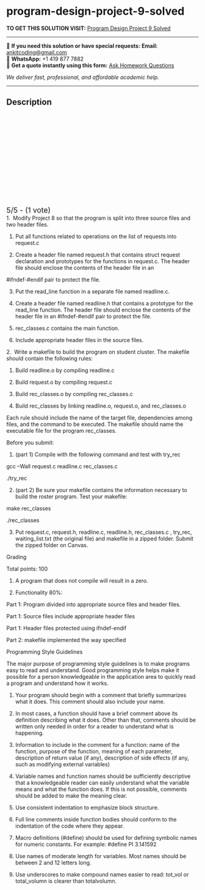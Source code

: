# program-design-project-9-solved
**TO GET THIS SOLUTION VISIT:** [Program Design Project 9 Solved](https://www.ankitcodinghub.com/product/project-9-program-design-solved/)


---

📩 **If you need this solution or have special requests:** **Email:** ankitcoding@gmail.com  
📱 **WhatsApp:** +1 419 877 7882  
📄 **Get a quote instantly using this form:** [Ask Homework Questions](https://www.ankitcodinghub.com/services/ask-homework-questions/)

*We deliver fast, professional, and affordable academic help.*

---

<h2>Description</h2>



<div class="kk-star-ratings kksr-auto kksr-align-center kksr-valign-top" data-payload="{&quot;align&quot;:&quot;center&quot;,&quot;id&quot;:&quot;110295&quot;,&quot;slug&quot;:&quot;default&quot;,&quot;valign&quot;:&quot;top&quot;,&quot;ignore&quot;:&quot;&quot;,&quot;reference&quot;:&quot;auto&quot;,&quot;class&quot;:&quot;&quot;,&quot;count&quot;:&quot;1&quot;,&quot;legendonly&quot;:&quot;&quot;,&quot;readonly&quot;:&quot;&quot;,&quot;score&quot;:&quot;5&quot;,&quot;starsonly&quot;:&quot;&quot;,&quot;best&quot;:&quot;5&quot;,&quot;gap&quot;:&quot;4&quot;,&quot;greet&quot;:&quot;Rate this product&quot;,&quot;legend&quot;:&quot;5\/5 - (1 vote)&quot;,&quot;size&quot;:&quot;24&quot;,&quot;title&quot;:&quot;Program Design  Project 9 Solved&quot;,&quot;width&quot;:&quot;138&quot;,&quot;_legend&quot;:&quot;{score}\/{best} - ({count} {votes})&quot;,&quot;font_factor&quot;:&quot;1.25&quot;}">

<div class="kksr-stars">

<div class="kksr-stars-inactive">
            <div class="kksr-star" data-star="1" style="padding-right: 4px">


<div class="kksr-icon" style="width: 24px; height: 24px;"></div>
        </div>
            <div class="kksr-star" data-star="2" style="padding-right: 4px">


<div class="kksr-icon" style="width: 24px; height: 24px;"></div>
        </div>
            <div class="kksr-star" data-star="3" style="padding-right: 4px">


<div class="kksr-icon" style="width: 24px; height: 24px;"></div>
        </div>
            <div class="kksr-star" data-star="4" style="padding-right: 4px">


<div class="kksr-icon" style="width: 24px; height: 24px;"></div>
        </div>
            <div class="kksr-star" data-star="5" style="padding-right: 4px">


<div class="kksr-icon" style="width: 24px; height: 24px;"></div>
        </div>
    </div>

<div class="kksr-stars-active" style="width: 138px;">
            <div class="kksr-star" style="padding-right: 4px">


<div class="kksr-icon" style="width: 24px; height: 24px;"></div>
        </div>
            <div class="kksr-star" style="padding-right: 4px">


<div class="kksr-icon" style="width: 24px; height: 24px;"></div>
        </div>
            <div class="kksr-star" style="padding-right: 4px">


<div class="kksr-icon" style="width: 24px; height: 24px;"></div>
        </div>
            <div class="kksr-star" style="padding-right: 4px">


<div class="kksr-icon" style="width: 24px; height: 24px;"></div>
        </div>
            <div class="kksr-star" style="padding-right: 4px">


<div class="kksr-icon" style="width: 24px; height: 24px;"></div>
        </div>
    </div>
</div>


<div class="kksr-legend" style="font-size: 19.2px;">
            5/5 - (1 vote)    </div>
    </div>
1.&nbsp; Modify Project 8 so that the program is split into three source files and two header files.

1) Put all functions related to operations on the list of requests into request.c

2) Create a header file named request.h that contains struct request declaration and prototypes for the functions in request.c. The header file should enclose the contents of the header file in an

#ifndef-#endif pair to protect the file.

3) Put the read_line function in a separate file named readline.c.

4) Create a header file named readline.h that contains a prototype for the read_line function. The header file should enclose the contents of the header file in an #ifndef-#endif pair to protect the file.

5) rec_classes.c contains the main function.

6) Include appropriate header files in the source files.

2.&nbsp; Write a makefile to build the program on student cluster. The makefile should contain the following rules:

1) Build readline.o by compiling readline.c

2) Build request.o by compiling request.c

3) Build rec_classes.o by compiling rec_classes.c

4) Build rec_classes by linking readline.o, request.o, and rec_classes.o

Each rule should include the name of the target file, dependencies among files, and the command to be executed. The makefile should name the executable file for the program rec_classes.

Before you submit:

1. (part 1) Compile with the following command and test with try_rec

gcc –Wall request.c readline.c rec_classes.c

./try_rec

2. (part 2) Be sure your makefile contains the information necessary to build the roster program. Test your makefile:

make rec_classes

./rec_classes

3. Put request.c, request.h, readline.c, readline.h, rec_classes.c , try_rec, waiting_list.txt (the original file) and makefile in a zipped folder. Submit the zipped folder on Canvas.

Grading

Total points: 100

1. A program that does not compile will result in a zero.

4. Functionality 80%:

Part 1: Program divided into appropriate source files and header files.

Part 1: Source files include appropriate header files

Part 1: Header files protected using ifndef-endif

Part 2: makefile implemented the way specified

Programming Style Guidelines

The major purpose of programming style guidelines is to make programs easy to read and understand. Good programming style helps make it possible for a person knowledgeable in the application area to quickly read a program and understand how it works.

1. Your program should begin with a comment that briefly summarizes what it does. This comment should also include your name.

2. In most cases, a function should have a brief comment above its definition describing what it does. Other than that, comments should be written only needed in order for a reader to understand what is happening.

3. Information to include in the comment for a function: name of the function, purpose of the function, meaning of each parameter, description of return value (if any), description of side effects (if any, such as modifying external variables)

4. Variable names and function names should be sufficiently descriptive that a knowledgeable reader can easily understand what the variable means and what the function does. If this is not possible, comments should be added to make the meaning clear.

5. Use consistent indentation to emphasize block structure.

6. Full line comments inside function bodies should conform to the indentation of the code where they appear.

7. Macro definitions (#define) should be used for defining symbolic names for numeric constants. For example: #define PI 3.141592

8. Use names of moderate length for variables. Most names should be between 2 and 12 letters long.

9. Use underscores to make compound names easier to read: tot_vol or total_volumn is clearer than totalvolumn.

